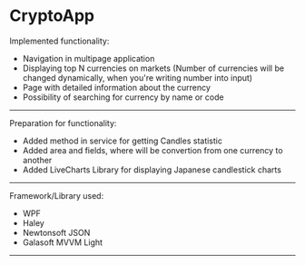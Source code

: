 # CryptoApp

<div>
  <p>Implemented functionality:</p>
  <ul>
    <li>Navigation in multipage application</li>
    <li>Displaying top N currencies on markets (Number of currencies will be changed dynamically, when you're writing number into input)</li>
    <li>Page with detailed information about the currency</li>
    <li>Possibility of searching for currency by name or code</li>
  </ul>
  <hr/>
  <p>Preparation for functionality:</p>
  <ul>
    <li>Added method in service for getting Candles statistic</li>
    <li>Added area and fields, where will be convertion from one currency to another</li>
    <li>Added LiveCharts Library for displaying Japanese candlestick charts</li>
  </ul>
  <hr/>
  <p>Framework/Library used:</p>
  <ul>
    <li>WPF</li>
    <li>Haley</li>
    <li>Newtonsoft JSON</li>
    <li>Galasoft MVVM Light</li>
  </ul>
  <hr/>
</div>
